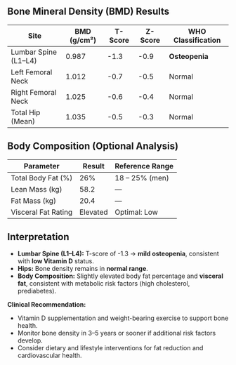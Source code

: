 ## Bone Mineral Density (BMD) Results

| Site             | BMD (g/cm²) | T-Score | Z-Score | WHO Classification  |
|------------------|-------------|---------|---------|---------------------|
| Lumbar Spine (L1–L4) | 0.987       | -1.3    | -0.9    | **Osteopenia**      |
| Left Femoral Neck    | 1.012       | -0.7    | -0.5    | Normal              |
| Right Femoral Neck   | 1.025       | -0.6    | -0.4    | Normal              |
| Total Hip (Mean)     | 1.035       | -0.5    | -0.3    | Normal              |

## Body Composition (Optional Analysis)

| Parameter             | Result     | Reference Range   |
|-----------------------|------------|------------------|
| Total Body Fat (%)    | 26%        | 18 – 25% (men)   |
| Lean Mass (kg)        | 58.2       | —                |
| Fat Mass (kg)         | 20.4       | —                |
| Visceral Fat Rating   | Elevated   | Optimal: Low      |

## Interpretation

- **Lumbar Spine (L1–L4):** T-score of -1.3 → **mild osteopenia**, consistent with **low Vitamin D** status.  
- **Hips:** Bone density remains in **normal range**.  
- **Body Composition:** Slightly elevated body fat percentage and **visceral fat**, consistent with metabolic risk factors (high cholesterol, prediabetes).  

**Clinical Recommendation:**  
- Vitamin D supplementation and weight-bearing exercise to support bone health.  
- Monitor bone density in 3–5 years or sooner if additional risk factors develop.  
- Consider dietary and lifestyle interventions for fat reduction and cardiovascular health.  